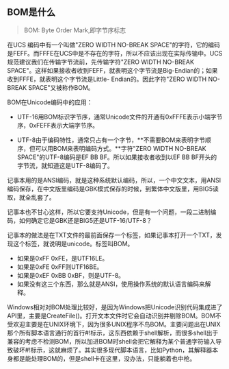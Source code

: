 ## BOM是什么
> BOM: Byte Order Mark,即字节序标志

在UCS 编码中有一个叫做"ZERO WIDTH NO-BREAK SPACE"的字符，它的编码是FEFF。而FFFE在UCS中是不存在的字符，所以不应该出现在实际传输中。UCS规范建议我们在传输字节流前，先传输字符"ZERO WIDTH NO-BREAK SPACE"。这样如果接收者收到FEFF，就表明这个字节流是Big-Endian的；如果收到FFFE，就表明这个字节流是Little- Endian的。因此字符"ZERO WIDTH NO-BREAK SPACE"又被称作BOM。

BOM在Unicode编码中的应用：
* UTF-16用BOM标识字节序，通常Unicode文件的开通有0xFFFE表示小端字节序，0xFEFF表示大端字节序。

* UTF-8由于编码特性，通常只占有一个字节，**不需要BOM来表明字节顺序，但可以用BOM来表明编码方式。**字符"ZERO WIDTH NO-BREAK SPACE"的UTF-8编码是EF BB BF。所以如果接收者收到以EF BB BF开头的字节流，就知道这是UTF-8编码了。

记事本用的是ANSI编码，就是这种系统默认编码，所以，一个中文文本，用ANSI编码保存，在中文版里编码是GBK模式保存的时候，到繁体中文版里，用BIG5读取，就全乱套了。 

记事本也不甘心这样，所以它要支持Unicode，但是有一个问题，一段二进制编码，如何确定它是GBK还是BIG5还是UTF-16/UTF-8？

记事本的做法是在TXT文件的最前面保存一个标签，如果记事本打开一个TXT，发现这个标签，就说明是unicode。标签叫BOM。
* 如果是0xFF 0xFE，是UTF16LE。
* 如果是0xFE 0xFF则UTF16BE。
* 如果是0xEF 0xBB 0xBF，则是UTF-8。
* 如果没有这三个东西，那么就是ANSI，使用操作系统的默认语言编码来解释。

Windows相对对BOM处理比较好，是因为Windows把Unicode识别代码集成进了API里，主要是CreateFile()。打开文本文件时它会自动识别并剔除BOM。BOM不受欢迎主要是在UNIX环境下，因为很多UNIX程序不鸟BOM。主要问题出在UNIX那个所有脚本语言通行的首行#!标示，这东西依赖于shell解析，而很多shell出于兼容的考虑不检测BOM，所以加进BOM时shell会把它解释为某个普通字符输入导致破坏#!标示，这就麻烦了。其实很多现代脚本语言，比如Python，其解释器本身都是能处理BOM的，但是shell卡在这里，没办法，只能躺着也中枪。